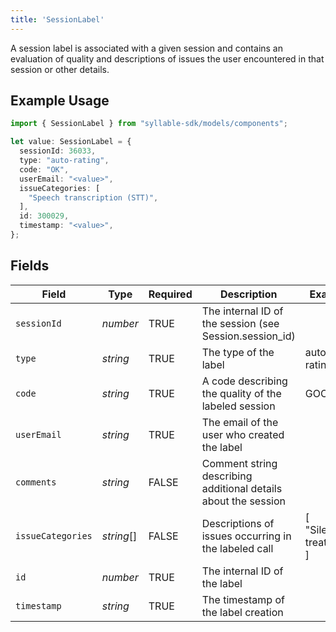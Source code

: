 ```yaml
---
title: 'SessionLabel'
---
```


A session label is associated with a given session and contains an evaluation of quality and
descriptions of issues the user encountered in that session or other details.

## Example Usage

```typescript
import { SessionLabel } from "syllable-sdk/models/components";

let value: SessionLabel = {
  sessionId: 36033,
  type: "auto-rating",
  code: "OK",
  userEmail: "<value>",
  issueCategories: [
    "Speech transcription (STT)",
  ],
  id: 300029,
  timestamp: "<value>",
};
```

## Fields

| Field                                                          | Type                                                           | Required                                                       | Description                                                    | Example                                                        |
| -------------------------------------------------------------- | -------------------------------------------------------------- | -------------------------------------------------------------- | -------------------------------------------------------------- | -------------------------------------------------------------- |
| `sessionId`                                                    | *number*                                                       | TRUE                                             | The internal ID of the session (see Session.session_id)        |                                                                |
| `type`                                                         | *string*                                                       | TRUE                                             | The type of the label                                          | auto-rating                                                    |
| `code`                                                         | *string*                                                       | TRUE                                             | A code describing the quality of the labeled session           | GOOD                                                           |
| `userEmail`                                                    | *string*                                                       | TRUE                                             | The email of the user who created the label                    |                                                                |
| `comments`                                                     | *string*                                                       | FALSE                                             | Comment string describing additional details about the session |                                                                |
| `issueCategories`                                              | *string*[]                                                     | FALSE                                             | Descriptions of issues occurring in the labeled call           | [<br/>"Silent treatment"<br/>]                                 |
| `id`                                                           | *number*                                                       | TRUE                                             | The internal ID of the label                                   |                                                                |
| `timestamp`                                                    | *string*                                                       | TRUE                                             | The timestamp of the label creation                            |                                                                |